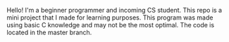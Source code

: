 Hello! I'm a beginner programmer and incoming CS student. This repo is a mini project that I made for learning purposes. 
This program was made using basic C knowledge and may not be the most optimal. 
The code is located in the master branch.
